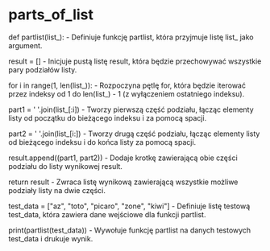 # parts_of_list

def partlist(list_): - Definiuje funkcję partlist, która przyjmuje listę list_ jako argument.

result = [] - Inicjuje pustą listę result, która będzie przechowywać wszystkie pary podziałów listy.

for i in range(1, len(list_)): - Rozpoczyna pętlę for, która będzie iterować przez indeksy od 1 do len(list_) - 1 (z wyłączeniem ostatniego indeksu).

part1 = ' '.join(list_[:i]) - Tworzy pierwszą część podziału, łącząc elementy listy od początku do bieżącego indeksu i za pomocą spacji.

part2 = ' '.join(list_[i:]) - Tworzy drugą część podziału, łącząc elementy listy od bieżącego indeksu i do końca listy za pomocą spacji.

result.append((part1, part2)) - Dodaje krotkę zawierającą obie części podziału do listy wynikowej result.

return result - Zwraca listę wynikową zawierającą wszystkie możliwe podziały listy na dwie części.

test_data = ["az", "toto", "picaro", "zone", "kiwi"] - Definiuje listę testową test_data, która zawiera dane wejściowe dla funkcji partlist.

print(partlist(test_data)) - Wywołuje funkcję partlist na danych testowych test_data i drukuje wynik.
